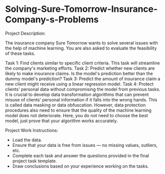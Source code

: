 # Solving-Sure-Tomorrow-Insurance-Company-s-Problems

Project Description:

The insurance company Sure Tomorrow wants to solve several issues with the help of machine learning. You are also asked to evaluate the feasibility of these tasks.

Task 1: Find clients similar to specific client criteria. This task will streamline the company's marketing efforts.
Task 2: Predict whether new clients are likely to make insurance claims. Is the model's prediction better than the dummy model's prediction?
Task 3: Predict the amount of insurance claim a new client might receive using a linear regression model.
Task 4: Protect clients' personal data without compromising the model from previous tasks. It is crucial to develop data transformation algorithms that can prevent misuse of clients' personal information if it falls into the wrong hands. This is called data masking or data obfuscation. However, data protection procedures also need to ensure that the quality of the machine learning model does not deteriorate. Here, you do not need to choose the best model, just prove that your algorithm works accurately.

Project Work Instructions:

- Load the data.
- Ensure that your data is free from issues — no missing values, outliers, etc.
- Complete each task and answer the questions provided in the final project task template.
- Draw conclusions based on your experience working on the tasks.

